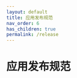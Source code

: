 ```yaml
---
layout: default
title: 应用发布规范
nav_order: 6
has_children: true
permalink: /release
---
```


# 应用发布规范

